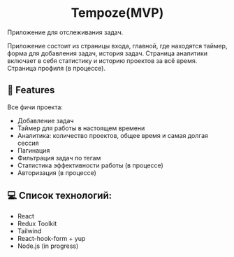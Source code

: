 <h1 align="center" id="title">Tempoze(MVP)</h1>

<p id="description">Приложение для отслеживания задач.</p>
<p id="description">Приложение состоит из страницы входа, главной, где находятся таймер, форма для добавления задач, история задач. Страница аналитики включает в себя статистику и историю проектов за всё время. Страница профиля (в процессе).</p>

  
  
<h2>🧐 Features</h2>

   Все фичи проекта:

*   Добавление задач 
*   Таймер для работы в настоящем времени
*   Аналитика: количество проектов, общее время и самая долгая сессия
*   Пагинация 
*   Фильтрация задач по тегам 
*   Статистика эффективности работы (в процессе)
*   Авторизация (в процессе)

  
  
<h2>💻 Список технологий:</h2>

*   React
*   Redux Toolkit
*   Tailwind
*   React-hook-form + yup
* Node.js (in progress)
